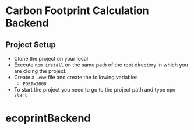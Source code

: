 # Carbon Footprint Calculation Backend

## Project Setup

- Clone the project on your local
- Execute `npm install` on the same path of the root directory in which you are cloing the project.
- Create a `.env` file and create the following variables
  - `PORT=3000`
- To start the project you need to go to the project path and type `npm start`
# ecoprintBackend
